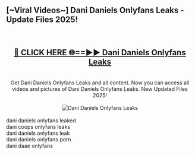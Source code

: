 <h2>[~Viral Videos~] Dani Daniels Onlyfans Leaks - Update Files 2025!</h2>
<br>
<div align="center">
<h2><a href="https://betterlinks.top/A2PfLJ" rel="nofollow">🔴 CLICK HERE 🌐==►► Dani Daniels Onlyfans Leaks</a></h2>
<br>
Get Dani Daniels Onlyfans Leaks and all content. Now you can access all videos and pictures of Dani Daniels Onlyfans Leaks. New Updated Files 2025!
<br>
<br>
<a href="https://betterlinks.top/A2PfLJ" rel="nofollow" data-target="animated-image.originalLink"><img src="https://i.ibb.co.com/WyWwxjT/player-gif2.gif" alt="Dani Daniels Onlyfans Leaks" style="max-width: 100%; display: inline-block;" data-target="animated-image.originalImage"></a>
</div>
<br>
dani daniels onlyfans leaked<br>
dani coops onlyfans leaks<br>
dani daniels onlyfans leak<br>
dani daniels onlyfans porn<br>
dani daae onlyfans